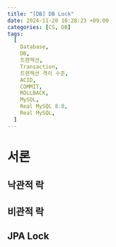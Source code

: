 ```yaml
---
title: "[DB] DB Lock"
date: 2024-11-20 10:28:23 +09:00
categories: [CS, DB]
tags:
  [
    Database,
    DB,
    트랜잭션,
    Transaction,
    트랜잭션 격리 수준,
    ACID,
    COMMIT,
    ROLLBACK,
    MySQL,
    Real MySQL 8.0,
    Real MySQL,
  ]
---
```


# 서론

## 낙관적 락

## 비관적 락

## JPA Lock